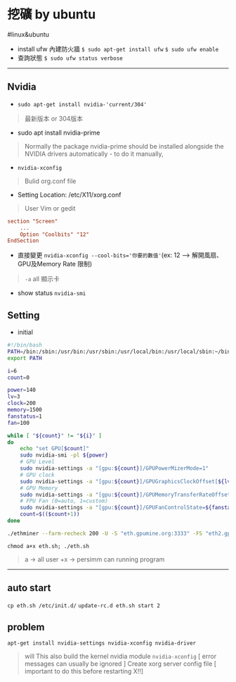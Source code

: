 # 挖礦 by ubuntu
#linux&ubuntu
* install ufw 內建防火牆
`$ sudo apt-get install ufw`
`$ sudo ufw enable`
* 查詢狀態
`$ sudo ufw status verbose `
- - - -
## Nvidia
* `sudo apt-get install nvidia-'current/304'` 
> 最新版本 or 304版本
* sudo apt install nvidia-prime
> Normally the package nvidia-prime should be installed alongside the NVIDIA drivers automatically - to do it manually,
* `nvidia-xconfig` 
> Bulid org.conf file
* Setting Location: /etc/X11/xorg.conf 
> User Vim or gedit
``` .conf
section "Screen"
	...
	Option "Coolbits" "12"
EndSection
```
* 直接變更
`nvidia-xconfig --cool-bits='你要的數值'`(ex: 12 --> 解開風扇、GPU及Memory Rate 限制)
> `-a` all 顯示卡
* show status
`nvidia-smi`

## Setting
* initial
``` sh
#!/bin/bash
PATH=/bin:/sbin:/usr/bin:/usr/sbin:/usr/local/bin:/usr/local/sbin:~/bin
export PATH

i=6
count=0

power=140
lv=3
clock=200
memory=1500
fanstatus=1
fan=100

while [ "${count}" != "${i}" ]
do
	echo "set GPU[$count]"
	sudo nvidia-smi -pl ${power}
	# GPU Level 
	sudo nvidia-settings -a "[gpu:${count}]/GPUPowerMizerMode=1"
	# GPU clock
	sudo nvidia-settings -a "[gpu:${count}]/GPUGraphicsClockOffset[${lv}]=${clock}"
	# GPU Memory
	sudo nvidia-settings -a "[gpu:${count}]/GPUMemoryTransferRateOffset[${lv}]=${memory}"
	# FPU Fan (0=auto, 1=custom)
	sudo nvidia-settings -a "[gpu:${count}]/GPUFanControlState=${fanstatus}" -a "[fan:${count}]/GPUTargetFanSpeed=${fan}"
   	count=$(($count+1))
done

./ethminer --farm-recheck 200 -U -S "eth.gpumine.org:3333" -FS "eth2.gpumine.org:4333" -O "0x8d97B68ef799229f72aB38Ce4386b163eEF66F73.ubuntu" -SP 1 
```

`chmod a+x eth.sh; ./eth.sh`
> a -> all user
> +x -> persimm can running program

----
## auto start
`cp eth.sh /etc/init.d/`
`update-rc.d eth.sh start 2`

## problem
`apt-get install nvidia-settings nvidia-xconfig nvidia-driver`
> will This also build the kernel nvidia module
`nvidia-xconfig` [ error messages can usually be ignored ]
> Create xorg server config file [ important to do this before restarting X!!]

